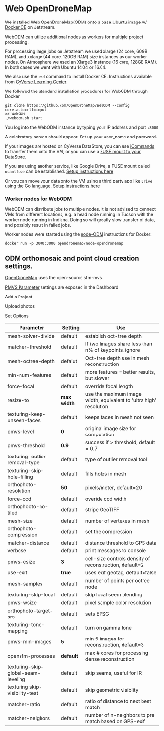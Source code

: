 # Web OpenDroneMap

We installed [Web OpenDroneMap(ODM)](https://github.com/OpenDroneMap/WebODM) 
onto a [base Ubuntu image w/ Docker CE](https://use.jetstream-cloud.org/application/images/359) on Jetstream.

WebODM can utilize additional nodes as workers for multiple project processing. 

For processing large jobs on Jetstream we used xlarge (24 core, 60GB RAM), and xxlarge (44 core, 120GB RAM) size instances as our worker nodes. On Atmosphere we used an Xlarge3 instance (16 core, 128GB RAM). In both cases we went with Ubuntu 14.04 or 16.04.

We also use the `ezd` command to install Docker CE. Instructions available from [CyVerse Learning Center](https://cyverse-ez-quickstart.readthedocs-hosted.com/en/latest/index.html)

We followed the standard installation procedures for WebODM through Docker

```
git clone https://github.com/OpenDroneMap/WebODM --config core.autocrlf=input
cd WebODM
./webodm.sh start
```

You log into the WebODM instance by typing your IP address and port `:8000`

A celebratory screen should appear. Set up your user_name and password.

If your images are hosted on CyVerse DataStore, you can use [iCommands](https://pods.iplantcollaborative.org/wiki/display/DS/Setting+Up+iCommands) to transfer them onto the VM, or you can use a [FUSE mount to your DataStore](https://pods.iplantcollaborative.org/wiki/display/DS/Using+FUSE+to+Mount+the+CyVerse+Data+Store).

If you are using another service, like Google Drive, a FUSE mount called `ocamlfuse` can be established. [Setup instructions here](/sfm/drive_google.md#fuse-client-ocamfluse)

Or you can move your data onto the VM using a third party app like `Drive` using the Go language. [Setup instructions here](sfm/drive_google.md#install-go)

### Worker nodes for WebODM

WebODM can distribute jobs to multiple nodes. It is not advised to connect VMs from different locations, e.g. a head node running in Tucson with the worker node running in Indiana. Doing so will greatly slow transfer of data, and possibly result in failed jobs.

Worker nodes were started using the [node-ODM](https://github.com/OpenDroneMap/node-OpenDroneMap) instructions for Docker:

```
docker run -p 3000:3000 opendronemap/node-opendronemap
```

## ODM orthomosaic and point cloud creation settings.

[OpenDroneMap](https://github.com/OpenDroneMap/OpenDroneMap/wiki/Process-Breakdown) uses the open-source sfm-mvs.

[PMVS Parameter](http://www.di.ens.fr/pmvs/documentation.html) settings are exposed in the Dashboard 

Add a Project

Upload photos

Set Options

|Parameter|Setting|Use|
|---------|-------|-----|
|mesh-solver-divide|default|establish oct-tree depth|
|matcher-threshold|default|if two images share less than n% of keypoints, ignore|
|mesh-octree-depth|defalut|Oct-tree depth use in mesh reconstruction|
|min-num-features|default|more features = better results, but slower|
|force-focal|default|override focal length|
|resize-to|**max width**|use the maximum image width, equivalent to 'ultra high' resolution|
|texturing-keep-unseen-faces|default|keeps faces in mesh not seen|
|pmvs-level|**0**|original image size for computation|
|pmvs-threshold|**0.9**|success if > threshold, default = 0.7|
|texturing-outlier-removal-type|default|type of outlier removal tool|
|texturing-skip-hole-filling|default|fills holes in mesh|
|orthophoto-resolution|**50**|pixels/meter, default=20|
|force-ccd|default|overide ccd width|
|orthophooto-no-tiled|default|stripe GeoTIFF|
|mesh-size|default|number of vertexes in mesh|
|orthophoto-compression|default|set the compression|
|matcher-distance|default|distance threshold to GPS data|
|verbose|default|print messages to console|
|pmvs-csize|**3**|cell-size controls density of reconstruction, default=2|
|use-exif|**true**|uses exif geotag, default=false|
|mesh-samples|default|number of points per octree node|
|texturing-skip-local|default|skip local seem blending|
|pmvs-wsize|default|pixel sample color resolution|
|orthophoto-target-srs|default|sets EPSG|
|texturing-tone-mapping|default|turn on gamma tone|
|pmvs-min-images|**5**|min 5 images for reconstruction, default=3|
|opensfm-processes|**default**|max # cores for processing dense reconstruction|
|texturing-skip-global-seam-leveling|default|skip seams, useful for IR|
|texturing skip-visibility-test|default|skip geometric visiblity|
|matcher-ratio|default|ratio of distance to next best match|
|matcher-neighors|default|number of n-neighbors to pre match based on GPS-exif|
